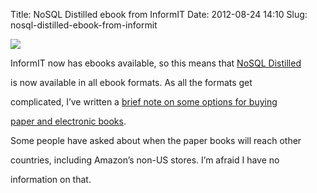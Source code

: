 Title: NoSQL Distilled ebook from InformIT
Date: 2012-08-24 14:10
Slug: nosql-distilled-ebook-from-informit

<div class="img floating">

[![](http://martinfowler.com/nosql.jpg)](http://martinfowler.com/snips/201208241010.html)

</div>

InformIT now has ebooks available, so this means that [NoSQL
Distilled](http://martinfowler.com/books/nosql.html)

is now available in all ebook formats. As all the formats get

complicated, I’ve written a
<a href="http://martinfowler.com/books/buying.html">brief note on some
options for buying

paper and electronic books</a>.

</p>

Some people have asked about when the paper books will reach other

countries, including Amazon’s non-US stores. I’m afraid I have no

information on that.

</p>


